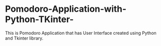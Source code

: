 # Pomodoro-Application-with-Python-TKinter-
This is Pomodoro Application that has User Interface created using Python and Tkinter library.
